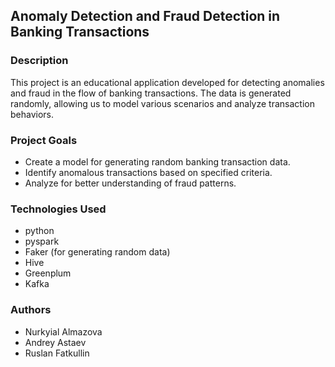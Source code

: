 ## Anomaly Detection and Fraud Detection in Banking Transactions

### Description

This project is an educational application developed for detecting anomalies and fraud in the flow of banking transactions. The data is generated randomly, allowing us to model various scenarios and analyze transaction behaviors.

### Project Goals

- Create a model for generating random banking transaction data.
- Identify anomalous transactions based on specified criteria.
- Analyze for better understanding of fraud patterns.

### Technologies Used

- python
- pyspark
- Faker (for generating random data)
- Hive
- Greenplum
- Kafka

### Authors

- Nurkyial Almazova
- Andrey Astaev
- Ruslan Fatkullin
